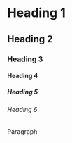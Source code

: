 <!-- Heading -->

# Heading 1

## Heading 2

### Heading 3

#### Heading 4

##### Heading 5

###### Heading 6

Paragraph
